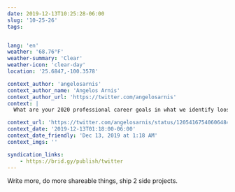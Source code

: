 ```yaml
---
date: 2019-12-13T10:25:28-06:00
slug: '10-25-26'
tags:


lang: 'en'
weather: '68.76°F'
weather-summary: 'Clear'
weather-icon: 'clear-day'
location: '25.6847,-100.3578'

context_author: 'angelosarnis'
context_author_name: 'Angelos Arnis'
context_author_url: 'https://twitter.com/angelosarnis'
context: |
  What are your 2020 professional career goals in what we identify loosely as a design profession? ‪<a href="https://twitter.com/hashtag/DesignTwitter">#DesignTwitter</a>‬

context_url: 'https://twitter.com/angelosarnis/status/1205416754060648449?s=12'
context_date: '2019-12-13T01:18:00-06:00'
context_date_friendly: 'Dec 13, 2019 at 1:18 AM'
context_imgs: ''

syndication_links:
    - https://brid.gy/publish/twitter
---
```

Write more, do more shareable things, ship 2 side projects.